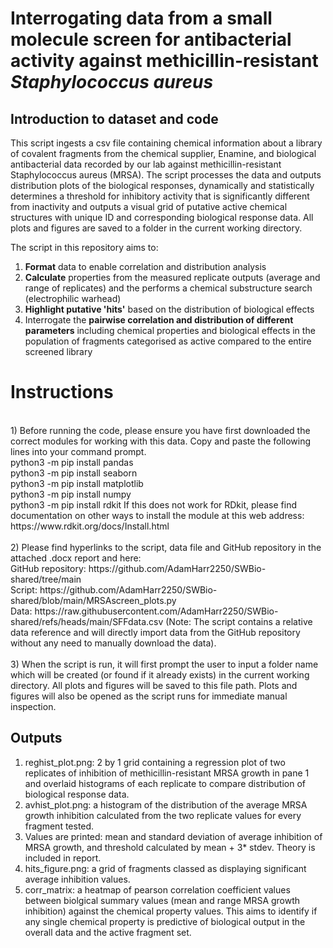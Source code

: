 # Interrogating data from a small molecule screen for antibacterial activity against methicillin-resistant _Staphylococcus aureus_

## Introduction to dataset and code

This script ingests a csv file containing chemical information about a library of covalent fragments from the chemical supplier, Enamine, and biological antibacterial data recorded by our lab against methicillin-resistant Staphylococcus aureus (MRSA). The script processes the data and outputs distribution plots of the biological responses, dynamically and statistically determines a threshold for inhibitory activity that is significantly different from inactivity and outputs a visual grid of putative active chemical structures with unique ID and corresponding biological response data. All plots and figures are saved to a folder in the current working directory.

The script in this repository aims to:

1) **Format** data to enable correlation and distribution analysis
2) **Calculate** properties from the measured replicate outputs (average and range of replicates) and the performs a chemical substructure search (electrophilic warhead)
3) **Highlight putative 'hits'** based on the distribution of biological effects
4) Interrogate the **pairwise correlation and distribution of different parameters** including chemical properties and biological effects in the population of fragments categorised as active compared to the entire screened library

# Instructions

<br> 
1) Before running the code, please ensure you have first downloaded the correct modules for working with this data. Copy and paste the following lines into your command prompt.
<br>python3 -m pip install pandas
<br>python3 -m pip install seaborn
<br>python3 -m pip install matplotlib
<br>python3 -m pip install numpy
<br>python3 -m pip install rdkit 
If this does not work for RDkit, please find documentation on other ways to install the module at this web address: https://www.rdkit.org/docs/Install.html
<br>
<br>
2) Please find hyperlinks to the script, data file and GitHub repository in the attached .docx report and here:
   <br> GitHub repository: https://github.com/AdamHarr2250/SWBio-shared/tree/main
   <br> Script: https://github.com/AdamHarr2250/SWBio-shared/blob/main/MRSAscreen_plots.py
   <br> Data: https://raw.githubusercontent.com/AdamHarr2250/SWBio-shared/refs/heads/main/SFFdata.csv (Note: The script contains a relative data reference and will directly import data from the GitHub repository without any need to manually download the data).
<br>
<br>
3) When the script is run, it will first prompt the user to input a folder name which will be created (or found if it already exists) in the current working directory. All plots and figures will be saved to this file path. Plots and figures will also be opened as the script runs for immediate manual inspection.

## Outputs
1) reghist_plot.png: 2 by 1 grid containing a regression plot of two replicates of inhibition of methicillin-resistant MRSA growth in pane 1 and overlaid histograms of each replicate to compare distribution of biological response data.
2) avhist_plot.png: a histogram of the distribution of the average MRSA growth inhibition calculated from the two replicate values for every fragment tested.
3) Values are printed: mean and standard deviation of average inhibition of MRSA growth, and threshold calculated by mean + 3* stdev. Theory is included in report.
4) hits_figure.png: a grid of fragments classed as displaying significant average inhibition values.
5) corr_matrix: a heatmap of pearson correlation coefficient values between biolgical summary values (mean and range MRSA growth inhibition) against the chemical property values. This aims to identify if any single chemical property is predictive of biological output in the overall data and the active fragment set.
